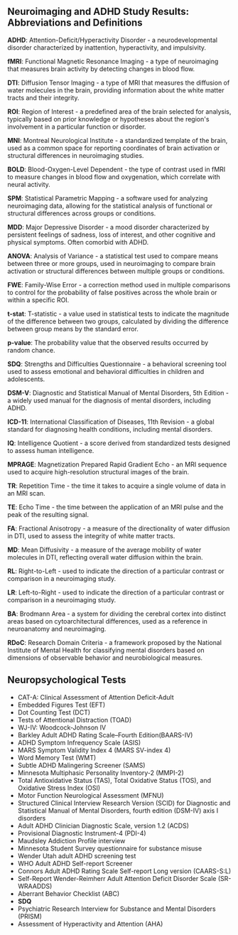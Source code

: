 ## Neuroimaging and ADHD Study Results: Abbreviations and Definitions 

**ADHD**: Attention-Deficit/Hyperactivity Disorder - a neurodevelopmental disorder characterized by inattention, hyperactivity, and impulsivity.

**fMRI**: Functional Magnetic Resonance Imaging - a type of neuroimaging that measures brain activity by detecting changes in blood flow. 

**DTI**: Diffusion Tensor Imaging - a type of MRI that measures the diffusion of water molecules in the brain, providing information about the white matter tracts and their integrity. 

**ROI**: Region of Interest - a predefined area of the brain selected for analysis, typically based on prior knowledge or hypotheses about the region's involvement in a particular function or disorder. 

**MNI**: Montreal Neurological Institute - a standardized template of the brain, used as a common space for reporting coordinates of brain activation or structural differences in neuroimaging studies. 

**BOLD**: Blood-Oxygen-Level Dependent - the type of contrast used in fMRI to measure changes in blood flow and oxygenation, which correlate with neural activity. 

**SPM**: Statistical Parametric Mapping - a software used for analyzing neuroimaging data, allowing for the statistical analysis of functional or structural differences across groups or conditions. 

**MDD**: Major Depressive Disorder - a mood disorder characterized by persistent feelings of sadness, loss of interest, and other cognitive and physical symptoms. Often comorbid with ADHD. 

**ANOVA**: Analysis of Variance - a statistical test used to compare means between three or more groups, used in neuroimaging to compare brain activation or structural differences between multiple groups or conditions. 

**FWE**: Family-Wise Error - a correction method used in multiple comparisons to control for the probability of false positives across the whole brain or within a specific ROI. 

**t-stat**: T-statistic - a value used in statistical tests to indicate the magnitude of the difference between two groups, calculated by dividing the difference between group means by the standard error. 

**p-value**: The probability value that the observed results occurred by random chance. 

**SDQ**: Strengths and Difficulties Questionnaire - a behavioral screening tool used to assess emotional and behavioral difficulties in children and adolescents. 

**DSM-V**: Diagnostic and Statistical Manual of Mental Disorders, 5th Edition - a widely used manual for the diagnosis of mental disorders, including ADHD. 

**ICD-11**: International Classification of Diseases, 11th Revision - a global standard for diagnosing health conditions, including mental disorders. 

**IQ**: Intelligence Quotient - a score derived from standardized tests designed to assess human intelligence. 

**MPRAGE**: Magnetization Prepared Rapid Gradient Echo - an MRI sequence used to acquire high-resolution structural images of the brain. 

**TR**: Repetition Time - the time it takes to acquire a single volume of data in an MRI scan. 

**TE**: Echo Time - the time between the application of an MRI pulse and the peak of the resulting signal. 

**FA**: Fractional Anisotropy - a measure of the directionality of water diffusion in DTI, used to assess the integrity of white matter tracts. 

**MD**: Mean Diffusivity - a measure of the average mobility of water molecules in DTI, reflecting overall water diffusion within the brain. 

**RL**: Right-to-Left - used to indicate the direction of a particular contrast or comparison in a neuroimaging study. 

**LR**: Left-to-Right - used to indicate the direction of a particular contrast or comparison in a neuroimaging study. 

**BA**: Brodmann Area - a system for dividing the cerebral cortex into distinct areas based on cytoarchitectural differences, used as a reference in neuroanatomy and neuroimaging. 

**RDoC**: Research Domain Criteria - a framework proposed by the National Institute of Mental Health for classifying mental disorders based on dimensions of observable behavior and neurobiological measures. 

## Neuropsychological Tests

- CAT-A: Clinical Assessment of Attention Deficit-Adult 
- Embedded Figures Test (EFT)
- Dot Counting Test (DCT)
- Tests of Attentional Distraction (TOAD)
- WJ-IV: Woodcock-Johnson IV
- Barkley Adult ADHD Rating Scale–Fourth Edition(BAARS-IV)
- ADHD Symptom Infrequency Scale (ASIS)
- MARS Symptom Validity Index 4 (MARS SV-index 4)
- Word Memory Test (WMT)
- Subtle ADHD Malingering Screener (SAMS)
- Minnesota Multiphasic Personality Inventory-2 (MMPI-2)
- Total Antioxidative Status (TAS), Total Oxidative Status (TOS), and Oxidative Stress Index (OSI)
- Motor Function Neurological Assessment (MFNU)
- Structured Clinical Interview Research Version (SCID) for Diagnostic and
  Statistical Manual of Mental Disorders, fourth edition (DSM-IV) axis I
  disorders
- Adult ADHD Clinician Diagnostic Scale, version 1.2 (ACDS)
- Provisional Diagnostic Instrument-4 (PDI-4)
- Maudsley Addiction Profile interview
- Minnesota Student Survey questionnaire for substance misuse
- Wender Utah adult ADHD screening test
- WHO Adult ADHD Self-report Screener
- Connors Adult ADHD Rating Scale Self-report Long version (CAARS-S:L)
- Self-Report Wender-Reimherr Adult Attention Deficit Disorder Scale (SR-WRAADDS)
- Aberrant Behavior Checklist (ABC)
- **SDQ**
- Psychiatric Research Interview for Substance and Mental Disorders (PRISM) 
- Assessment of Hyperactivity and Attention (AHA)
